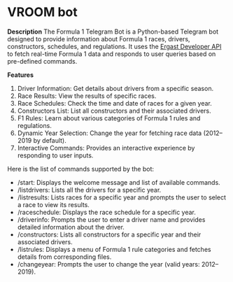 # VROOM bot
**Description**
The Formula 1 Telegram Bot is a Python-based Telegram bot designed to provide information about Formula 1 races, drivers, constructors, schedules, and regulations. It uses the [Ergast Developer API](https://ergast.com/mrd/) to fetch real-time Formula 1 data and responds to user queries based on pre-defined commands.

**Features**
1. Driver Information: Get details about drivers from a specific season.
2. Race Results: View the results of specific races.
3. Race Schedules: Check the time and date of races for a given year.
4. Constructors List: List all constructors and their associated drivers.
5. F1 Rules: Learn about various categories of Formula 1 rules and regulations.
6. Dynamic Year Selection: Change the year for fetching race data (2012–2019 by default).
7. Interactive Commands: Provides an interactive experience by responding to user inputs.

Here is the list of commands supported by the bot:
- /start:	Displays the welcome message and list of available commands.
- /listdrivers:	Lists all the drivers for a specific year.
- /listresults:	Lists races for a specific year and prompts the user to select a race to view its results.
- /raceschedule:	Displays the race schedule for a specific year.
- /driverinfo:	Prompts the user to enter a driver name and provides detailed information about the driver.
- /constructors:	Lists all constructors for a specific year and their associated drivers.
- /listrules:	Displays a menu of Formula 1 rule categories and fetches details from corresponding files.
- /changeyear:	Prompts the user to change the year (valid years: 2012–2019).
